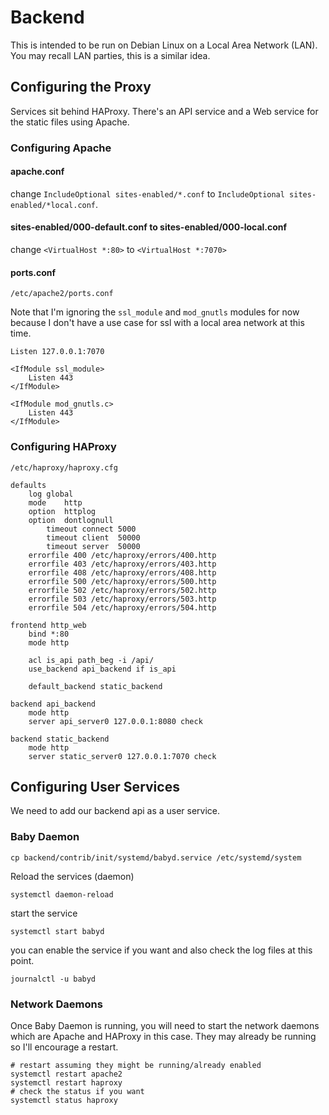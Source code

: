 # Backend

This is intended to be run on Debian Linux on a Local Area Network (LAN). You
may recall LAN parties, this is a similar idea.


## Configuring the Proxy

Services sit behind HAProxy. There's an API service and a Web service for
the static files using Apache.

### Configuring Apache

#### apache.conf

change `IncludeOptional sites-enabled/*.conf` to
`IncludeOptional sites-enabled/*local.conf`.

#### sites-enabled/000-default.conf to sites-enabled/000-local.conf

change `<VirtualHost *:80>` to `<VirtualHost *:7070>`

#### ports.conf
`/etc/apache2/ports.conf`

Note that I'm ignoring the `ssl_module` and `mod_gnutls` modules for now
because I don't have a use case for ssl with a local area network at this time.

```
Listen 127.0.0.1:7070

<IfModule ssl_module>
	Listen 443
</IfModule>

<IfModule mod_gnutls.c>
	Listen 443
</IfModule>
```

### Configuring HAProxy

`/etc/haproxy/haproxy.cfg`

```
defaults
	log	global
	mode	http
	option	httplog
	option	dontlognull
        timeout connect 5000
        timeout client  50000
        timeout server  50000
	errorfile 400 /etc/haproxy/errors/400.http
	errorfile 403 /etc/haproxy/errors/403.http
	errorfile 408 /etc/haproxy/errors/408.http
	errorfile 500 /etc/haproxy/errors/500.http
	errorfile 502 /etc/haproxy/errors/502.http
	errorfile 503 /etc/haproxy/errors/503.http
	errorfile 504 /etc/haproxy/errors/504.http

frontend http_web
	bind *:80
	mode http

	acl is_api path_beg -i /api/
	use_backend api_backend if is_api

	default_backend static_backend 

backend api_backend
	mode http
	server api_server0 127.0.0.1:8080 check

backend static_backend
	mode http
	server static_server0 127.0.0.1:7070 check
```

## Configuring User Services

We need to add our backend api as a user service.

### Baby Daemon

```
cp backend/contrib/init/systemd/babyd.service /etc/systemd/system
```

Reload the services (daemon)
```
systemctl daemon-reload
```
start the service
```
systemctl start babyd
```
you can enable the service if you want and also check the log files at this
point.

```
journalctl -u babyd
```

### Network Daemons

Once Baby Daemon is running, you will need to start the network daemons which
are Apache and HAProxy in this case. They may already be running so I'll 
encourage a restart.
```
# restart assuming they might be running/already enabled
systemctl restart apache2
systemctl restart haproxy
# check the status if you want
systemctl status haproxy
```
